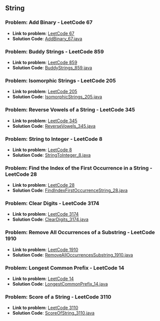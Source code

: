 ## String

### Problem: Add Binary - LeetCode 67

- **Link to problem**: [LeetCode 67](https://leetcode.com/problems/add-binary/)
- **Solution Code**: [AddBinary_67.java](AddBinary_67.java)

### Problem: Buddy Strings - LeetCode 859

- **Link to problem**: [LeetCode 859](https://leetcode.com/problems/buddy-strings/)
- **Solution Code**: [BuddyStrings_859.java](BuddyStrings_859.java)

### Problem: Isomorphic Strings - LeetCode 205

- **Link to problem**: [LeetCode 205](https://leetcode.com/problems/isomorphic-strings/)
- **Solution Code**: [IsomorphicStrings_205.java](IsomorphicStrings_205.java)

### Problem: Reverse Vowels of a String - LeetCode 345

- **Link to problem**: [LeetCode 345](https://leetcode.com/problems/reverse-vowels-of-a-string/)
- **Solution Code**: [ReverseVowels_345.java](ReverseVowels_345.java)

### Problem: String to Integer - LeetCode 8

- **Link to problem**: [LeetCode 8](https://leetcode.com/problems/string-to-integer-atoi/)
- **Solution Code**: [StringToInteger_8.java](StringToInteger_8.java)

### Problem: Find the Index of the First Occurrence in a String - LeetCode 28

- **Link to problem**: [LeetCode 28](https://leetcode.com/problems/find-the-index-of-the-first-occurrence-in-a-string/)
- **Solution Code**: [FindIndexFirstOccurrenceString_28.java](FindIndexFirstOccurrenceString_28.java)

### Problem: Clear Digits - LeetCode 3174

- **Link to problem**: [LeetCode 3174](https://leetcode.com/problems/clear-digits/)
- **Solution Code**: [ClearDigits_3174.java](ClearDigits_3174.java)

### Problem: Remove All Occurrences of a Substring - LeetCode 1910

- **Link to problem**: [LeetCode 1910](https://leetcode.com/problems/remove-all-occurrences-of-a-substring/)
- **Solution Code**: [RemoveAllOccurrencesSubstring_1910.java](RemoveAllOccurrencesSubstring_1910.java)

### Problem: Longest Common Prefix - LeetCode 14

- **Link to problem**: [LeetCode 14](https://leetcode.com/problems/longest-common-prefix/)
- **Solution Code**: [LongestCommonPrefix_14.java](LongestCommonPrefix_14.java)

### Problem: Score of a String - LeetCode 3110

- **Link to problem**: [LeetCode 3110](https://leetcode.com/problems/score-of-a-string)
- **Solution Code**: [ScoreOfString_3110.java](ScoreOfString_3110.java)


